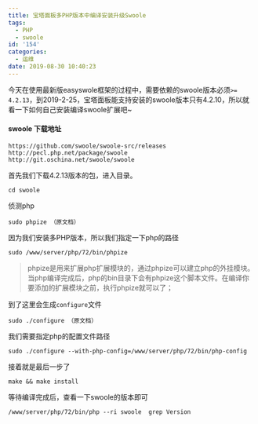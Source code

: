 ```yaml
---
title: 宝塔面板多PHP版本中编译安装升级Swoole
tags:
  - PHP
  - swoole
id: '154'
categories:
  - 运维
date: 2019-08-30 10:40:23
---
```


今天在使用最新版easyswole框架的过程中，需要依赖的swoole版本必须`>= 4.2.13`，到2019-2-25，宝塔面板能支持安装的swoole版本只有4.2.10，所以就看一下如何自己安装编译swoole扩展吧~

#### swoole 下载地址

```
https://github.com/swoole/swoole-src/releases
http://pecl.php.net/package/swoole
http://git.oschina.net/swoole/swoole
```

首先我们下载4.2.13版本的包，进入目录。

```
cd swoole
```

侦测php

```
sudo phpize （原文档）
```

因为我们安装多PHP版本，所以我们指定一下php的路径

```
sudo /www/server/php/72/bin/phpize
```

> phpize是用来扩展php扩展模块的，通过phpize可以建立php的外挂模块。当php编译完成后，php的bin目录下会有phpize这个脚本文件。在编译你要添加的扩展模块之前，执行phpize就可以了；

到了这里会生成`configure`文件

```
sudo ./configure （原文档）
```

我们需要指定php的配置文件路径

```
sudo ./configure --with-php-config=/www/server/php/72/bin/php-config
```

接着就是最后一步了

```
make && make install
```

等待编译完成后，查看一下swoole的版本即可

```
/www/server/php/72/bin/php --ri swoole  grep Version
```